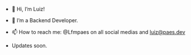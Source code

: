 - 👋 Hi, I’m Luiz!

- 🌱 I’m a Backend Developer.
- 📫 How to reach me: @Lfmpaes on all social medias and luiz@paes.dev

- Updates soon.

<!---
Lfmpaes/Lfmpaes is a ✨ special ✨ repository because its `README.md` (this file) appears on your GitHub profile.
You can click the Preview link to take a look at your changes.
--->
